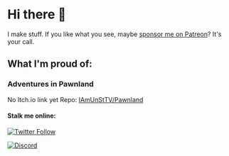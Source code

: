 # Hi there 👋
I make stuff.
If you like what you see, maybe [sponsor me on Patreon](patreon.com/unsttv)? It's your call. 

## What I'm proud of:
### Adventures in Pawnland
No Itch.io link yet
Repo: [IAmUnStTV/Pawnland](https://github.com/iamunsttv/pawnland)

#### Stalk me online:
[![Twitter Follow](https://img.shields.io/twitter/follow/UnStTV?style=social)](https://twitter.com/UnStTV)

[![Discord](https://img.shields.io/discord/787305179279917097?label=My%20Public%20Discord&style=social)](https://discord.gg/srnXEcc3BP)
